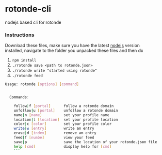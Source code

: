 # rotonde-cli
nodejs based cli for rotonde

### Instructions
Download these files, make sure you have the latest [nodejs](https://nodejs.org/en/download/) version installed, navigate to the folder you unpacked these files and then do
1. `npm install`
2. `./rotonde save <path to rotonde.json>`
3. `./rotonde write "started using rotonde"`
4. `./rotonde feed`

```sh
Usage: rotonde [options] [command]


  Commands:

    follow|f [portal]      follow a rotonde domain
    unfollow|u [portal]    unfollow a rotonde domain
    name|n [name]          set your profile name
    location|l [location]  set your profile location
    color|c [color]        set your profile color
    write|w [entry]        write an entry
    erase|d [index]        remove an entry
    feed|f [numbe]         view your feed
    save|p                 save the location of your rotonde.json file
    help [cmd]             display help for [cmd]
    ```
